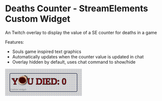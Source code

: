 # Deaths Counter - StreamElements Custom Widget

An Twitch overlay to display the value of a SE counter for deaths in a game

Features:
- Souls game inspired text graphics
- Automatically updates when the counter value is updated in chat
- Overlay hidden by default, uses chat command to show/hide

![Deaths Counter Preview](/DeathsCounter/preview.png?)
